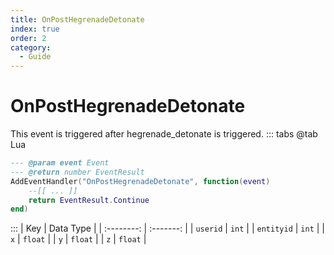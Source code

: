 ```yaml
---
title: OnPostHegrenadeDetonate
index: true
order: 2
category:
  - Guide
---
```


# OnPostHegrenadeDetonate
This event is triggered after hegrenade_detonate is triggered.
::: tabs
@tab Lua
```lua
--- @param event Event
--- @return number EventResult
AddEventHandler("OnPostHegrenadeDetonate", function(event)
    --[[ ... ]]
    return EventResult.Continue
end)
```

:::
|     Key    | Data Type |
| :--------: | :-------: |
|  `userid`  |   `int`   |
| `entityid` |   `int`   |
|     `x`    |  `float`  |
|     `y`    |  `float`  |
|     `z`    |  `float`  |